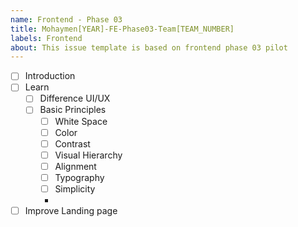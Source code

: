 ```yaml
---
name: Frontend - Phase 03
title: Mohaymen[YEAR]-FE-Phase03-Team[TEAM_NUMBER]
labels: Frontend
about: This issue template is based on frontend phase 03 pilot
---
```


-   [ ] Introduction
-   [ ] Learn
  -   [ ] Difference UI/UX
  -   [ ] Basic Principles
    - [ ] White Space
    - [ ] Color
    - [ ] Contrast
    - [ ] Visual Hierarchy
    - [ ] Alignment
    - [ ] Typography
    - [ ] Simplicity
    -
- [ ] Improve Landing page
